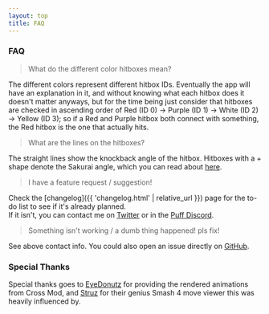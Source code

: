 ```yaml
---
layout: top
title: FAQ
---
```


### FAQ

> What do the different color hitboxes mean?

The different colors represent different hitbox IDs. Eventually the app will have an explanation in it, and without knowing what each hitbox does it doesn't matter anyways, but for the time being just consider that hitboxes are checked in ascending order of Red (ID 0) → Purple (ID 1) → White (ID 2) → Yellow (ID 3); so if a Red and Purple hitbox both connect with something, the Red hitbox is the one that actually hits.

> What are the lines on the hitboxes?

The straight lines show the knockback angle of the hitbox. Hitboxes with a + shape denote the Sakurai angle, which you can read about [here](https://www.ssbwiki.com/Sakurai_angle).

> I have a feature request / suggestion!

Check the [changelog]({{ 'changelog.html' | relative_url }}) page for the to-do list to see if it's already planned.  
If it isn't, you can contact me on [Twitter](https://twitter.com/drakeirving) or in the [Puff Discord](https://smashcords.com/s5jigglypuff).

> Something isn't working / a dumb thing happened! pls fix!

See above contact info. You could also open an issue directly on [GitHub](https://github.com/drakeirving/puff-hitbox-viewer).


### Special Thanks

Special thanks goes to [EyeDonutz](https://twitter.com/theEyeDonutz) for providing the rendered animations from Cross Mod, and [Struz](https://twitter.com/struzsmash) for their genius Smash 4 move viewer this was heavily influenced by.
